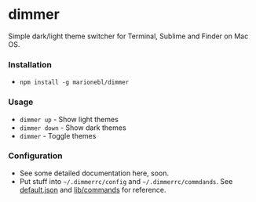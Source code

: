 dimmer
======

Simple dark/light theme switcher for Terminal, Sublime and Finder on Mac OS.

### Installation
* `npm install -g marionebl/dimmer`

### Usage
* `dimmer up` - Show light themes
* `dimmer down` - Show dark themes
* `dimmer` - Toggle themes

### Configuration
* See some detailed documentation here, soon.
* Put stuff into `~/.dimmerrc/config` and `~/.dimmerrc/commdands`. See [default.json][1] and [lib/commands][2] for reference.

[1]: https://github.com/marionebl/dimmer/blob/master/defaults.json
[2]: https://github.com/marionebl/dimmer/tree/master/lib/commands
